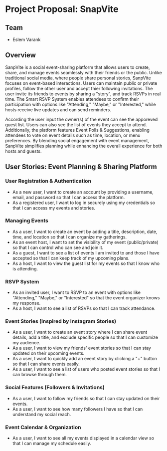 # Project Proposal: SnapVite

## Team 
 - Eslem Varank
   
## Overview

SanpVite is a social event-sharing platform that allows users to create, share, and manage events seamlessly with their friends or the public. Unlike traditional social media, where people share personal stories, SanpVite focuses on event-based interactions. Users can maintain public or private profiles, follow the other user and accept thier following invitations. The user invite its friends to events by sharing a "story", and track RSVPs in real time. The Smart RSVP System enables attendees to confirm their participation with options like "Attending," "Maybe," or "Interested," while hosts receive live updates and can send reminders.

According the user input the owner(s) of the event can see the apporeved guest list. Users can also see the list of events they accept to attend. Additionally, the platform features Event Polls & Suggestions, enabling attendees to vote on event details such as time, location, or menu preferences. By blending social engagement with event management, SanpVite simplifies planning while enhancing the overall experience for both hosts and guests.

## User Stories: Event Planning & Sharing Platform

### User Registration & Authentication
 - As a new user, I want to create an account by providing a username, email, and password so that I can access the platform.
 - As a registered user, I want to log in securely using my credentials so that I can access my events and stories.

### Managing Events
 - As a user, I want to create an event by adding a title, description, date, time, and location so that I can organize my gatherings.
 - As an event host, I want to set the visibility of my event (public/private) so that I can control who can see and join it.
 - As a guest, I want to see a list of events I am invited to and those I have accepted so that I can keep track of my upcoming plans.
 - As a host, I want to view the guest list for my events so that I know who is attending.

### RSVP System
 - As an invited user, I want to RSVP to an event with options like "Attending," "Maybe," or "Interested" so that the event organizer knows my response.
 - As a host, I want to see a list of RSVPs so that I can track attendance.

### Event Stories (Inspired by Instagram Stories)
 - As a user, I want to create an event story where I can share event details, add a title, and exclude specific people so that I can customize my audience.
 - As a user, I want to view my friends' event stories so that I can stay updated on their upcoming events.
 - As a user, I want to quickly add an event story by clicking a "+" button so that I can share events easily.
 - As a user, I want to see a list of users who posted event stories so that I can browse through them.

### Social Features (Followers & Invitations)
 - As a user, I want to follow my friends so that I can stay updated on their events.
 - As a user, I want to see how many followers I have so that I can understand my social reach.

### Event Calendar & Organization
 - As a user, I want to see all my events displayed in a calendar view so that I can manage my schedule easily.

